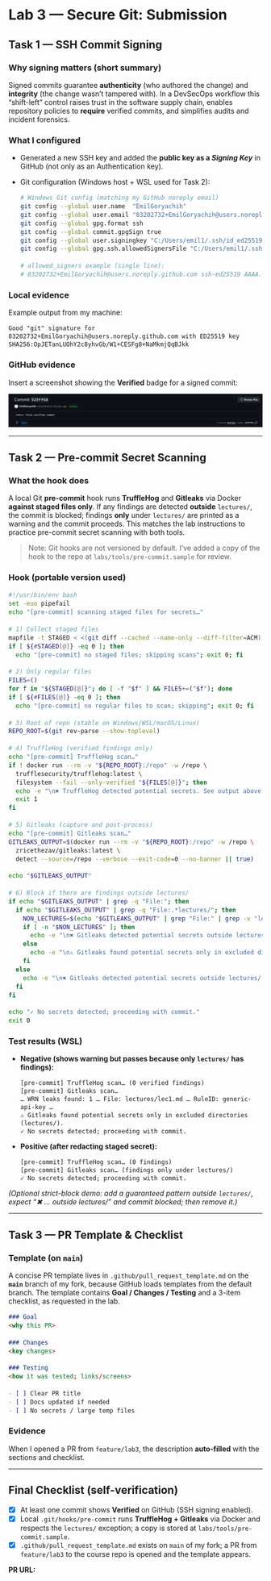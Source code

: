 # Lab 3 — Secure Git: Submission

## Task 1 — SSH Commit Signing

### Why signing matters (short summary)

Signed commits guarantee **authenticity** (who authored the change) and **integrity** (the change wasn’t tampered with). In a DevSecOps workflow this “shift-left” control raises trust in the software supply chain, enables repository policies to **require** verified commits, and simplifies audits and incident forensics.

### What I configured

* Generated a new SSH key and added the **public key as a *Signing Key*** in GitHub (not only as an Authentication key).
* Git configuration (Windows host + WSL used for Task 2):

  ```bash
  # Windows Git config (matching my GitHub noreply email)
  git config --global user.name  "EmilGoryachih"
  git config --global user.email "83202732+EmilGoryachih@users.noreply.github.com"
  git config --global gpg.format ssh
  git config --global commit.gpgSign true
  git config --global user.signingkey "C:/Users/emil1/.ssh/id_ed25519"
  git config --global gpg.ssh.allowedSignersFile "C:/Users/emil1/.ssh/allowed_signers"

  # allowed_signers example (single line):
  # 83202732+EmilGoryachih@users.noreply.github.com ssh-ed25519 AAAA...<public-key>...
  ```

### Local evidence

Example output from my machine:

```
Good "git" signature for 83202732+EmilGoryachih@users.noreply.github.com with ED25519 key SHA256:OpJETanLUOhY2c8yhvGb/W1+CESFg8+NaMkmjQqBJkk
```

### GitHub evidence

Insert a screenshot showing the **Verified** badge for a signed commit:


![Verified on GitHub](./assets/verified.png)


---

## Task 2 — Pre-commit Secret Scanning

### What the hook does

A local Git **pre-commit** hook runs **TruffleHog** and **Gitleaks** via Docker **against staged files only**. If any findings are detected **outside** `lectures/`, the commit is blocked; findings **only** under `lectures/` are printed as a warning and the commit proceeds. This matches the lab instructions to practice pre-commit secret scanning with both tools.

> Note: Git hooks are not versioned by default. I’ve added a copy of the hook to the repo at `labs/tools/pre-commit.sample` for review.

### Hook (portable version used)

```bash
#!/usr/bin/env bash
set -euo pipefail
echo "[pre-commit] scanning staged files for secrets…"

# 1) Collect staged files
mapfile -t STAGED < <(git diff --cached --name-only --diff-filter=ACM)
if [ ${#STAGED[@]} -eq 0 ]; then
  echo "[pre-commit] no staged files; skipping scans"; exit 0; fi

# 2) Only regular files
FILES=()
for f in "${STAGED[@]}"; do [ -f "$f" ] && FILES+=("$f"); done
if [ ${#FILES[@]} -eq 0 ]; then
  echo "[pre-commit] no regular files to scan; skipping"; exit 0; fi

# 3) Root of repo (stable on Windows/WSL/macOS/Linux)
REPO_ROOT=$(git rev-parse --show-toplevel)

# 4) TruffleHog (verified findings only)
echo "[pre-commit] TruffleHog scan…"
if ! docker run --rm -v "${REPO_ROOT}:/repo" -w /repo \
  trufflesecurity/trufflehog:latest \
  filesystem --fail --only-verified "${FILES[@]}"; then
  echo -e "\n✖ TruffleHog detected potential secrets. See output above for details." >&2
  exit 1
fi

# 5) Gitleaks (capture and post-process)
echo "[pre-commit] Gitleaks scan…"
GITLEAKS_OUTPUT=$(docker run --rm -v "${REPO_ROOT}:/repo" -w /repo \
  zricethezav/gitleaks:latest \
  detect --source=/repo --verbose --exit-code=0 --no-banner || true)

echo "$GITLEAKS_OUTPUT"

# 6) Block if there are findings outside lectures/
if echo "$GITLEAKS_OUTPUT" | grep -q "File:"; then
  if echo "$GITLEAKS_OUTPUT" | grep -q "File:.*lectures/"; then
    NON_LECTURES=$(echo "$GITLEAKS_OUTPUT" | grep "File:" | grep -v "lectures/" || true)
    if [ -n "$NON_LECTURES" ]; then
      echo -e "\n✖ Gitleaks detected potential secrets outside lectures/." >&2; exit 1
    else
      echo -e "\n⚠️ Gitleaks found potential secrets only in excluded directories (lectures/)."
    fi
  else
    echo -e "\n✖ Gitleaks detected potential secrets outside lectures/." >&2; exit 1
  fi
fi

echo "✓ No secrets detected; proceeding with commit."
exit 0
```

### Test results (WSL)

* **Negative (shows warning but passes because only `lectures/` has findings):**

  ```
  [pre-commit] TruffleHog scan… (0 verified findings)
  [pre-commit] Gitleaks scan…
  … WRN leaks found: 1 … File: lectures/lec1.md … RuleID: generic-api-key …
  ⚠️ Gitleaks found potential secrets only in excluded directories (lectures/).
  ✓ No secrets detected; proceeding with commit.
  ```
* **Positive (after redacting staged secret):**

  ```
  [pre-commit] TruffleHog scan… (0 findings)
  [pre-commit] Gitleaks scan… (findings only under lectures/)
  ✓ No secrets detected; proceeding with commit.
  ```

*(Optional strict-block demo: add a guaranteed pattern outside `lectures/`, expect “✖ … outside lectures/” and commit blocked; then remove it.)*

---

## Task 3 — PR Template & Checklist

### Template (on `main`)

A concise PR template lives in `.github/pull_request_template.md` on the **`main`** branch of my fork, because GitHub loads templates from the default branch. The template contains **Goal / Changes / Testing** and a 3-item checklist, as requested in the lab.

```markdown
### Goal
<why this PR>

### Changes
<key changes>

### Testing
<how it was tested; links/screens>

- [ ] Clear PR title
- [ ] Docs updated if needed
- [ ] No secrets / large temp files
```

### Evidence

When I opened a PR from `feature/lab3`, the description **auto-filled** with the sections and checklist.

---

## Final Checklist (self-verification)

* [x] At least one commit shows **Verified** on GitHub (SSH signing enabled).
* [x] Local `.git/hooks/pre-commit` runs **TruffleHog + Gitleaks** via Docker and respects the `lectures/` exception; a copy is stored at `labs/tools/pre-commit.sample`.
* [x] `.github/pull_request_template.md` exists on `main` of my fork; a PR from `feature/lab3` to the course repo is opened and the template appears.

**PR URL:** <insert link here>
